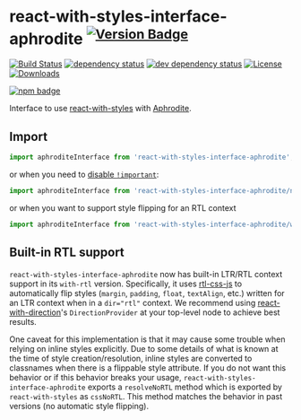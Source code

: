# react-with-styles-interface-aphrodite <sup>[![Version Badge][npm-version-svg]][package-url]</sup>

[![Build Status][travis-svg]][travis-url]
[![dependency status][deps-svg]][deps-url]
[![dev dependency status][dev-deps-svg]][dev-deps-url]
[![License][license-image]][license-url]
[![Downloads][downloads-image]][downloads-url]

[![npm badge][npm-badge-png]][package-url]

Interface to use [react-with-styles][react-with-styles] with [Aphrodite][aphrodite].

[package-url]: https://npmjs.org/package/react-with-styles-interface-aphrodite
[npm-version-svg]: http://versionbadg.es/airbnb/react-with-styles-interface-aphrodite.svg
[travis-svg]: https://travis-ci.org/airbnb/react-with-styles-interface-aphrodite.svg
[travis-url]: https://travis-ci.org/airbnb/react-with-styles-interface-aphrodite
[deps-svg]: https://david-dm.org/airbnb/react-with-styles-interface-aphrodite.svg
[deps-url]: https://david-dm.org/airbnb/react-with-styles-interface-aphrodite
[dev-deps-svg]: https://david-dm.org/airbnb/react-with-styles-interface-aphrodite/dev-status.svg
[dev-deps-url]: https://david-dm.org/airbnb/react-with-styles-interface-aphrodite#info=devDependencies
[npm-badge-png]: https://nodei.co/npm/react-with-styles-interface-aphrodite.png?downloads=true&stars=true
[license-image]: http://img.shields.io/npm/l/react-with-styles-interface-aphrodite.svg
[license-url]: LICENSE
[downloads-image]: http://img.shields.io/npm/dm/react-with-styles-interface-aphrodite.svg
[downloads-url]: http://npm-stat.com/charts.html?package=react-with-styles-interface-aphrodite

[react-with-styles]: https://github.com/airbnb/react-with-styles
[aphrodite]: https://github.com/khan/aphrodite

## Import

```js
import aphroditeInterface from 'react-with-styles-interface-aphrodite';
```

or when you need to [disable `!important`](https://github.com/Khan/aphrodite#disabling-important):

```js
import aphroditeInterface from 'react-with-styles-interface-aphrodite/no-important';
```

or when you want to support style flipping for an RTL context
```js
import aphroditeInterface from 'react-with-styles-interface-aphrodite/with-rtl';
```

## Built-in RTL support

`react-with-styles-interface-aphrodite` now has built-in LTR/RTL context support in its `with-rtl` version. Specifically, it uses [rtl-css-js](https://github.com/kentcdodds/rtl-css-js) to automatically flip styles (`margin`, `padding`, `float`, `textAlign`, etc.) written for an LTR context when in a `dir="rtl"` context. We recommend using [react-with-direction](https://github.com/airbnb/react-with-direction)'s `DirectionProvider` at your top-level node to achieve best results.

One caveat for this implementation is that it may cause some trouble when relying on inline styles explicitly. Due to some details of what is known at the time of style creation/resolution, inline styles are converted to classnames when there is a flippable style attribute. If you do not want this behavior or if this behavior breaks your usage, `react-with-styles-interface-aphrodite` exports a `resolveNoRTL` method which is exported by `react-with-styles` as `cssNoRTL`. This method matches the behavior in past versions (no automatic style flipping).

